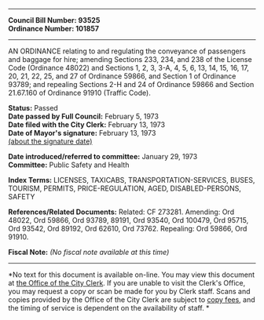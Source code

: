* * * * *  
  
**Council Bill Number: [](#h0)[](#h2)93525**   
**Ordinance Number: 101857**  
  
* * * * *  
  
AN ORDINANCE relating to and regulating the conveyance of passengers and baggage for hire; amending Sections 233, 234, and 238 of the License Code (Ordinance 48022) and Sections 1, 2, 3, 3-A, 4, 5, 6, 13, 14, 15, 16, 17, 20, 21, 22, 25, and 27 of Ordinance 59866, and Section 1 of Ordinance 93789; and repealing Sections 2-H and 24 of Ordinance 59866 and Section 21.67.160 of Ordinance 91910 (Traffic Code).  
  
**Status:** Passed   
**Date passed by Full Council:** February 5, 1973   
**Date filed with the City Clerk:** February 13, 1973   
**Date of Mayor's signature:** February 13, 1973   
[(about the signature date)](/~public/approvaldate.htm)   
  
  
**Date introduced/referred to committee:** January 29, 1973   
**Committee:** Public Safety and Health   
  
**Index Terms:** LICENSES, TAXICABS, TRANSPORTATION-SERVICES, BUSES, TOURISM, PERMITS, PRICE-REGULATION, AGED, DISABLED-PERSONS, SAFETY  
  
**References/Related Documents:** Related: CF 273281. Amending: Ord 48022, Ord 59866, Ord 93789, 89191, Ord 93540, Ord 100479, Ord 95715, Ord 93542, Ord 89192, Ord 62610, Ord 73762. Repealing: Ord 59866, Ord 91910.  
  
**Fiscal Note:** *(No fiscal note available at this time)*  
  
* * * * *  
  
*No text for this document is available on-line. You may view this document at [the Office of the City Clerk](http://www.seattle.gov/leg/clerk/contactUs.htm). If you are unable to visit the Clerk's Office, you may request a copy or scan be made for you by Clerk staff. Scans and copies provided by the Office of the City Clerk are subject to [copy fees](http://clerk.seattle.gov/~public/clerkfees.htm), and the timing of service is dependent on the availability of staff. *  
  
  
